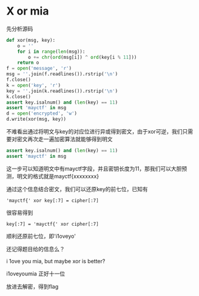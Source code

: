 # X or mia

先分析源码

```python
def xor(msg, key):
    o = ''
    for i in range(len(msg)):
        o += chr(ord(msg[i]) ^ ord(key[i % 11]))
    return o
f = open('message', 'r') 
msg = ''.join(f.readlines()).rstrip('\n')
f.close()
k = open('key', 'r')
key = ''.join(k.readlines()).rstrip('\n')
k.close()
assert key.isalnum() and (len(key) == 11)
assert 'mayctf' in msg
d = open('encrypted', 'w')
d.write(xor(msg, key))
```

不难看出通过将明文与key的对应位进行异或得到密文，由于xor可逆，我们只需要对密文再次走一遍加密算法就能够得到明文

```python
assert key.isalnum() and (len(key) == 11)
assert 'mayctf' in msg
```

这一步可以知道明文中有mayctf字段，并且密钥长度为11，那我们可以大胆预测，明文的格式就是mayctf{xxxxxxxx}

通过这个信息结合密文，我们可以还原key的前七位，已知有

```
'mayctf{' xor key[:7] = cipher[:7]
```

很容易得到

```
key[:7] = 'mayctf{' xor cipher[:7]
```

顺利还原前七位，即'i1oveyo'

还记得题目给的信息么？

i 1ove you mia, but maybe xor is better?

i1oveyoumia 正好十一位

放进去解密，得到flag